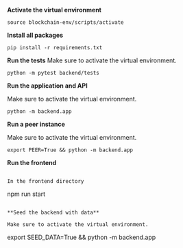 **Activate the virtual environment**
```
source blockchain-env/scripts/activate
```
**Install all packages**
```
pip install -r requirements.txt
```

**Run the tests**
Make sure to activate the virtual environment.

```
python -m pytest backend/tests
```

**Run the application and API**

Make sure to activate the virtual environment.

```
python -m backend.app
```

**Run a peer instance**

Make sure to activate the virtual environment.
```
export PEER=True && python -m backend.app
```

**Run the frontend**
```

In the frontend directory
```
npm run start
```

**Seed the backend with data**

Make sure to activate the virtual environment.

```
export SEED_DATA=True && python -m backend.app
```

